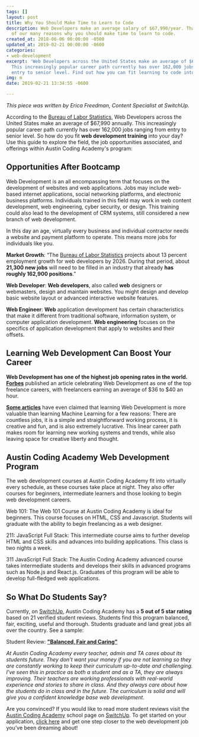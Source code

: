 ```yaml
---
tags: []
layout: post
title: Why You Should Make Time to Learn to Code
description: Web Developers make an average salary of $67,990/year. That's just one
  of our many reasons why you should make time to learn to code.
created_at: 2018-06-06 00:00:00 -0500
updated_at: 2019-02-21 00:00:00 -0600
categories:
- web-development
excerpt: 'Web Developers across the United States make an average of $67,990 annually.
  This increasingly popular career path currently has over 162,000 jobs ranging from
  entry to senior level. Find out how you can fit learning to code into your day:'
img: m
date: 2019-02-21 13:34:55 -0600

---
```

_This piece was written by Erica Freedman, Content Specialist at SwitchUp._

According to the [Bureau of Labor Statistics](https://www.bls.gov/ooh/computer-and-information-technology/web-developers.htm), Web Developers across the United States make an average of $67,990 annually. This increasingly popular career path currently has over 162,000 jobs ranging from entry to senior level. So how do you fit **web development training** into your day? Use this guide to explore the field, the job opportunities associated, and offerings within Austin Coding Academy's program:

## Opportunities After Bootcamp

Web Development is an all encompassing term that focuses on the development of websites and web applications. Jobs may include web-based internet applications, social networking platforms, and electronic business platforms. Individuals trained in this field may work in web content development, web engineering, cyber security, or design. This training could also lead to the development of CRM systems, still considered a new branch of web development.

In this day an age, virtually every business and individual contractor needs a website and payment platform to operate. This means more jobs for individuals like you.

**Market Growth**: “The [Bureau of Labor Statistics](https://www.bls.gov/ooh/computer-and-information-technology/web-developers.htm) projects about 13 percent employment growth for web developers by 2026. During that period, about **21,300 new jobs** will need to be filled in an industry that already **has roughly 162,900 positions**.”

**Web Developer**: **Web developers**, also called **web** designers or webmasters, design and maintain websites. You might design and develop basic website layout or advanced interactive website features.

**Web Engineer**: **Web** application development has certain characteristics that make it different from traditional software, information system, or computer application development. **Web engineering** focuses on the specifics of application development that apply to websites and their offsets.

## Learning Web Development Can Boost Your Career

**Web Development has one of the highest job opening rates in the world.** [**Forbes**](https://www.forbes.com/pictures/mjd45eilkk/web-development/#7864f8833180) published an article celebrating Web Development as one of the top freelance careers, with freelancers earning an average of $36 to $40 an hour.

[**Some articles**](https://www.forbes.com/sites/quora/2017/04/10/five-reasons-why-web-development-is-a-better-career-path-than-machine-learning/#378689f53ddf) have even claimed that learning Web Development is more valuable than learning Machine Learning for a few reasons: There are countless jobs, it is a simple and straightforward working process, it is creative and fun, and is also extremely lucrative. This linear career path makes room for learning new working systems and trends, while also leaving space for creative liberty and thought.

## Austin Coding Academy Web Development Program

The web development courses at Austin Coding Academy fit into virtually every schedule, as these courses take place at night. They also offer courses for beginners, intermediate learners and those looking to begin web development careers.

Web 101: The Web 101 Course at Austin Coding Academy is ideal for beginners. This course focuses on HTML, CSS and Javascript. Students will graduate with the ability to begin freelancing as a web designer.

211: JavaScript Full Stack: This intermediate course aims to further develop HTML and CSS skills and advances into building applications. This class is two nights a week.

311 JavaScript Full Stack: The Austin Coding Academy advanced course takes intermediate students and develops their skills in advanced programs such as Node.js and React.js. Graduates of this program will be able to develop full-fledged web applications.

## So What Do Students Say?

Currently, on [SwitchUp](http://switchup.org/), Austin Coding Academy has a **5 out of 5 star rating** based on 21 verified student reviews. Students find this program balanced, fair, exciting, useful and thorough. Students graduate and land great jobs all over the country. See a sample:

Student Review: [**"Balanced, Fair and Caring"**](https://www.switchup.org/bootcamps/austin-coding-academy?review_id=11842)

_At Austin Coding Academy every teacher, admin and TA cares about its students future. They don't want your money if you are not learning so they are constantly working to keep their curriculum up-to-date and challenging. I've seen this in practice as both a student and as a TA, they are always improving. Their teachers are working professionals with real-world experience and stories to share in class. And they always care about how the students do in class and in the future. The curriculum is solid and will give you a confident knowledge base web development._

Are you convinced? If you would like to read more student reviews visit the [Austin Coding Academy](https://www.switchup.org/bootcamps/austin-coding-academy?review_id=11842) school page on [SwitchUp](https://www.switchup.org/bootcamps/austin-coding-academy?review_id=11842). To get started on your application, [click here](https://austincodingacademy.com/apply/) and get one step closer to the web development job you’ve been dreaming about!